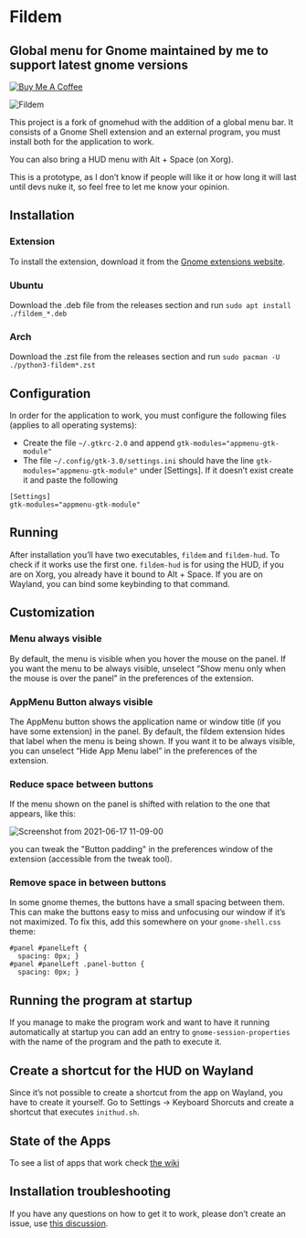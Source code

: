 # Fildem

## Global menu for Gnome maintained by me to support latest gnome versions 

[![Buy Me A Coffee](https://img.shields.io/badge/buy%20me%20a%20coffee-donate-yellow.svg)](https://buymeacoffee.com/gonza)

![Fildem](https://user-images.githubusercontent.com/19943481/95288612-1d272a80-083f-11eb-9400-be88f61e054d.png)

This project is a fork of gnomehud with the addition of a global menu bar. It consists of a Gnome Shell extension and an external program, you must install both for the application to work.

You can also bring a HUD menu with Alt + Space (on Xorg).

This is a prototype, as I don’t know if people will like it or how long it will last until devs nuke it, so feel free to let me know your opinion.

## Installation

### Extension

To install the extension, download it from the [Gnome extensions website](https://extensions.gnome.org/extension/4114/fildem-global-menu/).

### Ubuntu

Download the .deb file from the releases section and run `sudo apt install ./fildem_*.deb`

### Arch

Download the .zst file from the releases section and run `sudo pacman -U ./python3-fildem*.zst`

## Configuration

In order for the application to work, you must configure the following files (applies to all operating systems):

- Create the file `~/.gtkrc-2.0` and append `gtk-modules="appmenu-gtk-module"`
- The file `~/.config/gtk-3.0/settings.ini` should have the line `gtk-modules="appmenu-gtk-module"` under [Settings]. If it doesn’t exist create it and paste the following

```
[Settings]
gtk-modules="appmenu-gtk-module"
```

## Running

After installation you’ll have two executables, `fildem` and `fildem-hud`.  To check if it works use the first one. `fildem-hud` is for using the HUD, if you are on Xorg, you already have it bound to Alt + Space. If you are on Wayland, you can bind some keybinding to that command.

## Customization

### Menu always visible

By default, the menu is visible when you hover the mouse on the panel. If you want the menu to be always visible, unselect “Show menu only when the mouse is over the panel” in the preferences of the extension.

### AppMenu Button always visible

The AppMenu button shows the application name or window title (if you have some extension) in the panel. By default, the fildem extension hides that label when the menu is being shown. If you want it to be always visible, you can unselect “Hide App Menu label” in the preferences of the extension.

### Reduce space between buttons

If the menu shown on the panel is shifted with relation to the one that appears, like this:

![Screenshot from 2021-06-17 11-09-00](https://user-images.githubusercontent.com/864630/122452193-da852880-cf5d-11eb-8ca8-27e481ab682c.png)

you can tweak the "Button padding" in the preferences window of the extension (accessible from the tweak tool).

### Remove space in between buttons

In some gnome themes, the buttons have a small spacing between them. This can make the buttons easy to miss and unfocusing our window if it’s not maximized. To fix this, add this somewhere on your `gnome-shell.css` theme:

```
#panel #panelLeft {
  spacing: 0px; }
#panel #panelLeft .panel-button {
  spacing: 0px; }
```

## Running the program at startup

If you manage to make the program work and want to have it running automatically at startup you can add an entry to `gnome-session-properties` with the name of the program and the path to execute it.

## Create a shortcut for the HUD on Wayland

Since it’s not possible to create a shortcut from the app on Wayland, you have to create it yourself. Go to Settings → Keyboard Shorcuts and create a shortcut that executes `inithud.sh`.

## State of the Apps

To see a list of apps that work check [the wiki](https://github.com/gonzaarcr/Fildem/wiki/Using#state-of-the-apps)

## Installation troubleshooting

If you have any questions on how to get it to work, please don’t create an issue, use [this discussion](https://github.com/gonzaarcr/Fildem/discussions/33).
